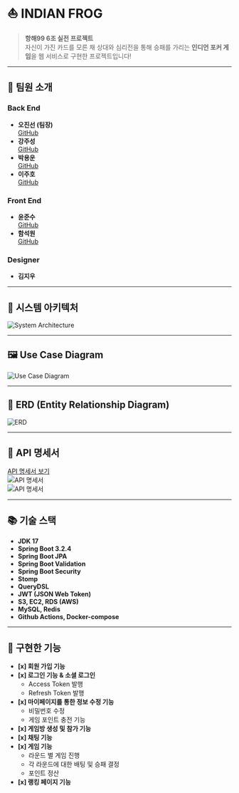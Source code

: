 # ⛵ INDIAN FROG

> **항해99 6조 실전 프로젝트**  
> 자신이 가진 카드를 모른 채 상대와 심리전을 통해 승패를 가리는 **인디언 포커 게임**을 웹 서비스로 구현한 프로젝트입니다!

---

## 🐬 **팀원 소개**

### **Back End**
- **오진선 (팀장)**  
  [GitHub](https://github.com/Rosa-Eau)
- **강주성**  
  [GitHub](https://github.com/kjs4231)
- **박용운**  
  [GitHub](https://github.com/eleunadeu)
- **이주호**  
  [GitHub](https://github.com/lsc713)

### **Front End**
- **윤준수**  
  [GitHub](https://github.com/hoheesu)
- **함석원**  
  [GitHub](https://github.com/holynow)

### **Designer**
- **김지우**

---

## 📐 **시스템 아키텍처**
![System Architecture](https://github.com/HH99-Main-IndianPoker/indian_frog_be/assets/139448668/8f20bb4a-c97d-4b56-89b9-e9a978f75583)

---

## 🖼️ **Use Case Diagram**
![Use Case Diagram](https://github.com/HH99-Main-IndianPoker/indian_frog_be/assets/139448668/a47eeba2-feea-41ba-ad2e-bb626607d276)

---

## 🔖 **ERD (Entity Relationship Diagram)**  
![ERD](https://github.com/HH99-Main-IndianPoker/indian_frog_be/assets/139448668/a47eeba2-feea-41ba-ad2e-bb626607d276)

---

## 📄 **API 명세서**  
[API 명세서 보기](https://lydian-force-d54.notion.site/6-350e72e9edbf4dc8b75263e872dc44de)  
![API 명세서](https://github.com/HH99-Main-IndianPoker/indian_frog_be/assets/139448668/3e54ed6f-04b2-4911-adc7-cc034ead9f76)  
![API 명세서](https://github.com/HH99-Main-IndianPoker/indian_frog_be/assets/139448668/52b18f9a-c57f-4e3b-a273-243d0d320b43)

---

## 📚 **기술 스택**

- **JDK 17**  
- **Spring Boot 3.2.4**  
- **Spring Boot JPA**  
- **Spring Boot Validation**  
- **Spring Boot Security**  
- **Stomp**  
- **QueryDSL**  
- **JWT (JSON Web Token)**  
- **S3, EC2, RDS (AWS)**  
- **MySQL, Redis**  
- **Github Actions, Docker-compose**

---

## 🔧 **구현한 기능**

- **[x] 회원 가입 기능**
- **[x] 로그인 기능 & 소셜 로그인**
  - Access Token 발행
  - Refresh Token 발행
- **[x] 마이페이지를 통한 정보 수정 기능**
  - 비밀번호 수정
  - 게임 포인트 충전 기능
- **[x] 게임방 생성 및 참가 기능**
- **[x] 채팅 기능**
- **[x] 게임 기능**
  - 라운드 별 게임 진행
  - 각 라운드에 대한 배팅 및 승패 결정
  - 포인트 정산
- **[x] 랭킹 페이지 기능**



